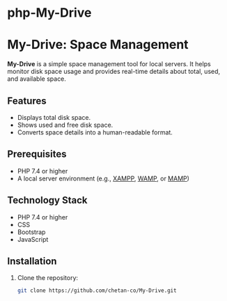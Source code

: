 # php-My-Drive

# My-Drive: Space Management

**My-Drive** is a simple space management tool for local servers. It helps monitor disk space usage and provides real-time details about total, used, and available space.

## Features
- Displays total disk space.
- Shows used and free disk space.
- Converts space details into a human-readable format.

## Prerequisites
- PHP 7.4 or higher
- A local server environment (e.g., [XAMPP](https://www.apachefriends.org/index.html), [WAMP](http://www.wampserver.com/), or [MAMP](https://www.mamp.info/))

## Technology Stack
- PHP 7.4 or higher
- CSS
- Bootstrap
- JavaScript

## Installation
1. Clone the repository:
   ```bash
   git clone https://github.com/chetan-co/My-Drive.git

